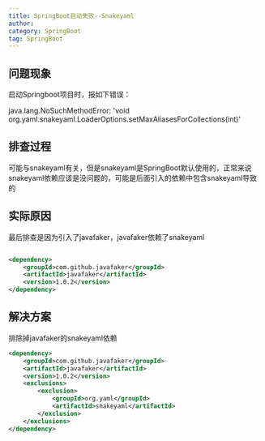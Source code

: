 ```yaml
---
title: SpringBoot启动失败--Snakeyaml
author:
category: SpringBoot
tag: SpringBoot
---
```


## 问题现象

启动Springboot项目时，报如下错误：

java.lang.NoSuchMethodError: 'void org.yaml.snakeyaml.LoaderOptions.setMaxAliasesForCollections(int)'

## 排查过程

可能与snakeyaml有关，但是snakeyaml是SpringBoot默认使用的，正常来说snakeyaml依赖应该是没问题的，可能是后面引入的依赖中包含snakeyaml导致的

## 实际原因

最后排查是因为引入了javafaker，javafaker依赖了snakeyaml

```xml

<dependency>
    <groupId>com.github.javafaker</groupId>
    <artifactId>javafaker</artifactId>
    <version>1.0.2</version>
</dependency>
```

## 解决方案

排除掉javafaker的snakeyaml依赖

```xml
<dependency>
    <groupId>com.github.javafaker</groupId>
    <artifactId>javafaker</artifactId>
    <version>1.0.2</version>
    <exclusions>
        <exclusion>
            <groupId>org.yaml</groupId>
            <artifactId>snakeyaml</artifactId>
        </exclusion>
    </exclusions>
</dependency>
```
